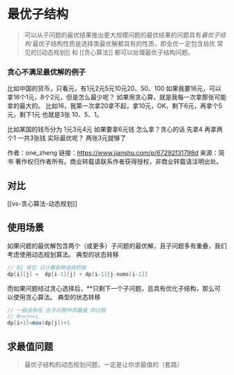 # 最优子结构
>可以从子问题的最优结果推出更大规模问题的最优结果的问题具有*最优子结构*
最优子结构性质是选择类最优解都具有的性质，即全优一定包含局优
常见的[[动态规划]] 和 [[贪心算法]] 都可以处理最优子结构问题。


### 贪心不满足最优解的例子
比如中国的货币，只看元，有1元2元5元10元20、50、100
如果我要16元，可以拿16个1元，8个2元，但是怎么最少呢？
如果用贪心算，就是我每一次拿那张可能拿的最大的。
比如16，我第一次拿20拿不起，拿10元，OK，剩下6元，再拿个5元，剩下1元
也就是3张 10、5、1。

比如某国的钱币分为 1元3元4元
如果要拿6元钱 怎么拿？贪心的话 先拿4 再拿两个1 一共3张钱
实际最优呢？ 两张3元就够了

作者：one_zheng
链接：https://www.jianshu.com/p/67292f31798d
来源：简书
著作权归作者所有。商业转载请联系作者获得授权，非商业转载请注明出处。

## 对比
[[vs-贪心算法-动态规划]]

## 使用场景
如果问题的最优解包含两个（或更多）子问题的最优解，且子问题多有重叠，我们考虑使用动态规划算法。
典型的状态转移
```java
// 01 背包 只计算各种选择的值
dp[i][j] =  dp[i-1][j] + dp[i-1][j-nums[i-1]]
```


而如果问题经过贪心选择后，**只剩下一个子问题，且具有优化子结构，那么可以使用贪心算法。
典型的状态转移
```java
// 一般会存在 在子问题中求最值 的过程
// 0<=j<=i
dp[i+1]=max(dp[j])+1
```

## 求最值问题
>最优子结构的动态规划问题，一定是让你求最值的（套路）

